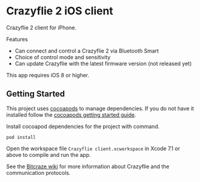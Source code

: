 Crazyflie 2 iOS client
======================

Crazyflie 2 client for iPhone.

Features

- Can connect and control a Crazyflie 2 via Bluetooth Smart
- Choice of control mode and sensitivity
- Can update Crazyflie with the latest firmware version (not released yet)

This app requires iOS 8 or higher.

## Getting Started

This project uses [cocoapods](https://cocoapods.org/) to manage dependencies. If you do not have it installed follow the [cocoapods getting started guide](https://guides.cocoapods.org/using/getting-started.html).

Install cocoapod dependencies for the project with command.

    pod install

Open the workspace file `Crazyflie client.xcworkspace` in Xcode 7.1 or above to compile and run the app.

See the [Bitcraze wiki](https://wiki.bitcraze.io) for more information about
Crazyflie and the communication protocols.
